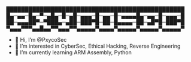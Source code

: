 
████████████████████████████████████████████████
█▄─▄▄─█▄─▀─▄█▄─█─▄█─▄▄▄─█─▄▄─█─▄▄▄▄█▄─▄▄─█─▄▄▄─█
██─▄▄▄██▀─▀███▄─▄██─███▀█─██─█▄▄▄▄─██─▄█▀█─███▀█
▀▄▄▄▀▀▀▄▄█▄▄▀▀▄▄▄▀▀▄▄▄▄▄▀▄▄▄▄▀▄▄▄▄▄▀▄▄▄▄▄▀▄▄▄▄▄▀

- 👋 Hi, I’m @PxycoSec
- 👀 I’m interested in CyberSec, Ethical Hacking, Reverse Engineering
- 🌱 I’m currently learning ARM Assembly, Python

<!---
PxycoSec/PxycoSec is a ✨ special ✨ repository because its `README.md` (this file) appears on your GitHub profile.
You can click the Preview link to take a look at your changes.
--->
